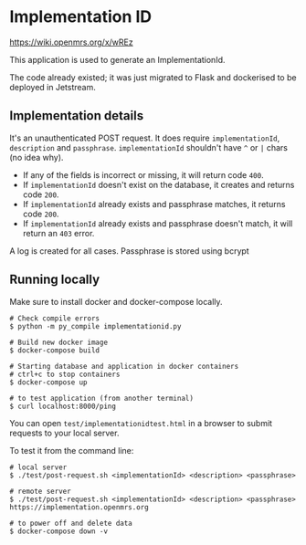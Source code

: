 # Implementation ID

<https://wiki.openmrs.org/x/wREz>

This application is used to generate an ImplementationId.

The code already existed; it was just migrated to Flask and dockerised to be deployed in Jetstream.


## Implementation details

It's an unauthenticated POST request. It does require `implementationId`, `description` and `passphrase`.
`implementationId` shouldn't have `^` or `|` chars (no idea why).

  - If any of the fields is incorrect or missing, it will return code `400`.
  - If `implementationId` doesn't exist on the database, it creates and returns code `200`.
  - If `implementationId` already exists and passphrase matches, it returns code `200`.
  - If `implementationId` already exists and passphrase doesn't match, it will return an `403` error.

  A log is created for all cases. Passphrase is stored using bcrypt


## Running locally

Make sure to install docker and docker-compose locally.
```
# Check compile errors
$ python -m py_compile implementationid.py

# Build new docker image
$ docker-compose build

# Starting database and application in docker containers
# ctrl+c to stop containers
$ docker-compose up

# to test application (from another terminal)
$ curl localhost:8000/ping

```

You can open `test/implementationidtest.html` in a browser to submit requests to your local server.

To test it from the command line:
```
# local server
$ ./test/post-request.sh <implementationId> <description> <passphrase>

# remote server
$ ./test/post-request.sh <implementationId> <description> <passphrase> https://implementation.openmrs.org
```


```
# to power off and delete data
$ docker-compose down -v
```
